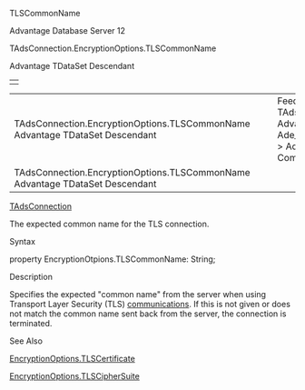 TLSCommonName




Advantage Database Server 12  

TAdsConnection.EncryptionOptions.TLSCommonName

Advantage TDataSet Descendant

|  |
| --- |
|  |

|  |  |  |  |  |
| --- | --- | --- | --- | --- |
| TAdsConnection.EncryptionOptions.TLSCommonName  Advantage TDataSet Descendant |  |  | Feedback on: Advantage Database Server 12 - TAdsConnection.EncryptionOptions.TLSCommonName Advantage TDataSet Descendant Ade\_TLSCommonName Advantage Web Development > Advantage Delphi OData Client > Delphi OData Components > TODataSet / Dear Support Staff, |  |
| TAdsConnection.EncryptionOptions.TLSCommonName  Advantage TDataSet Descendant |  |  |  |  |

[TAdsConnection](ade_tadsconnection_7.htm)

The expected common name for the TLS connection.

Syntax

property EncryptionOtpions.TLSCommonName: String;

Description

Specifies the expected "common name" from the server when using Transport Layer Security (TLS) [communications](master_communications_encryption.htm). If this is not given or does not match the common name sent back from the server, the connection is terminated.

See Also

[EncryptionOptions.TLSCertificate](ade_tlscertificate.htm)

[EncryptionOptions.TLSCipherSuite](ade_tlsciphersuite.htm)